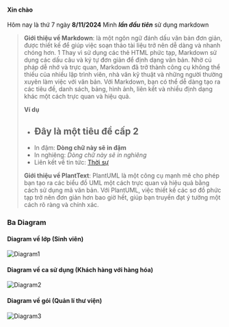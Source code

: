 #### Xin chào
Hôm nay là thứ 7 ngày **8/11/2024**
Mình ***lần đầu tiên*** sử dụng markdown
>**Giới thiệu về Markdown**: là một ngôn ngữ đánh dấu văn bản đơn giản, được thiết kế để giúp việc soạn thảo tài liệu trở nên dễ dàng và nhanh chóng hơn. 1  Thay vì sử dụng các thẻ HTML phức tạp, Markdown sử dụng các dấu câu và ký tự đơn giản để định dạng văn bản. Nhờ cú pháp dễ nhớ và trực quan, Markdown đã trở thành công cụ không thể thiếu của nhiều lập trình viên, nhà văn kỹ thuật và những người thường xuyên làm việc với văn bản. Với Markdown, bạn có thể dễ dàng tạo ra các tiêu đề, danh sách, bảng, hình ảnh, liên kết và nhiều định dạng khác một cách trực quan và hiệu quả.
>
> **Ví dụ**
> - ## Đây là một tiêu đề cấp 2
> - In đậm: **Dòng chữ này sẽ in đậm**
> - In nghiêng: *Dòng chữ này sẽ in nghiêng*
> - Liên kết về tin tức: [Thời sự](https://vnexpress.net/thoi-su)
>
>**Giới thiệu về PlantText**: PlantUML là một công cụ mạnh mẽ cho phép bạn tạo ra các biểu đồ UML một cách trực quan và hiệu quả bằng cách sử dụng mã văn bản. Với PlantUML, việc thiết kế các sơ đồ phức tạp trở nên đơn giản hơn bao giờ hết, giúp bạn truyền đạt ý tưởng một cách rõ ràng và chính xác.
>
### Ba Diagram

#### Diagram về lớp (Sinh viên)

![Diagram1](https://www.planttext.com/api/plantuml/png/UhzxlqDnIM9HIMbk3bToJc9niO97QMvYda8rbuA2RbvYRggLGd19KMPUEeYVc0xaPkQL0DaAgOab6feWHd5EQce1a5dB1JKWkAGq9JMlH26reYGrBmN5m6A8b6SAt1YGI2L4DqIThgw2SsAHbK9-ULunbmFG093BkBW00000__y30000)

#### Diagram về ca sử dụng (Khách hàng với hàng hóa)

![Diagram2](https://www.planttext.com/api/plantuml/png/UhzxlqDnIM9HIMbk3bS1aCvCpYn8p2jHyCuul30vm-FmWhnq577dXxlN9c8AUsVaGmIva3GgwDeXgRTIE3BXuQxj9GePO8K82P0oc7uh1U_CXxkRSnLAYX8X2XLA7kwUdAUGdP7F1LEae8jciFFXpLXC1HiBTuoLGWIGhP2NyN3NsZo58nEFBSo3wd58pKi1UXy0003__mC0)

#### Diagram về gói (Quản lí thư viện)

![Diagram3](https://www.planttext.com/api/plantuml/png/UhzxlqDnIM9HIMbk3bT1Od9sOdggGaZ6iGrXcGztj-SfL7CfAC24_TAFRNYuUswco-6TUUbW6GM5v9p4ucA5uCoyZB3Cr3ma8VVCXxiMvwM7PHvU1HAkHJ8dvF22J1-GyQMeXXnUc9o1n0zvk6jXWNF6uRLesWDBGIRx7DwBejiNvBR5UI55G4baGp8UxfwOb-vzU1NOb5ekBbHVwEeYEySAPWmNaY1G2S9AAoXR8UVmNYw7rBmKOBW10000__y30000)
